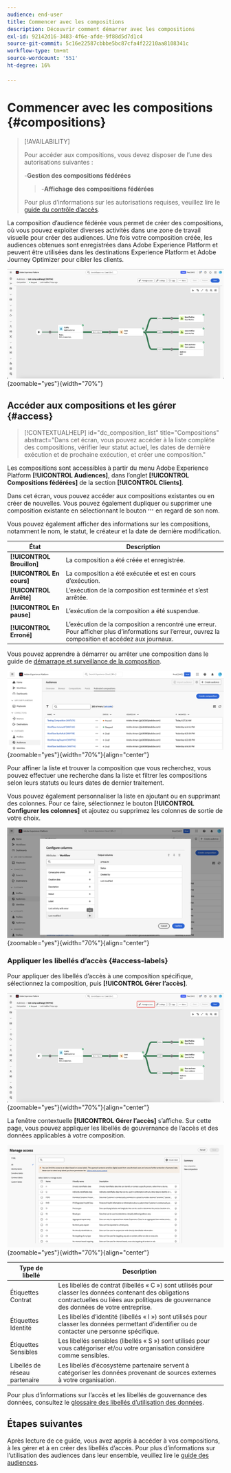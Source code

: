 ```yaml
---
audience: end-user
title: Commencer avec les compositions
description: Découvrir comment démarrer avec les compositions
exl-id: 92142d16-3483-4f6e-afde-9f88d5d7d1c4
source-git-commit: 5c16e22587cbbbe5bc87cfa4f22210aa8108341c
workflow-type: tm+mt
source-wordcount: '551'
ht-degree: 16%

---
```


# Commencer avec les compositions {#compositions}

>[!AVAILABILITY]
>
>Pour accéder aux compositions, vous devez disposer de l’une des autorisations suivantes :
>
>-**Gestion des compositions fédérées**
>>-**Affichage des compositions fédérées**
>
>Pour plus d’informations sur les autorisations requises, veuillez lire le [guide du contrôle d’accès](/help/governance-privacy-security/access-control.md).

La composition d’audience fédérée vous permet de créer des compositions, où vous pouvez exploiter diverses activités dans une zone de travail visuelle pour créer des audiences. Une fois votre composition créée, les audiences obtenues sont enregistrées dans Adobe Experience Platform et peuvent être utilisées dans les destinations Experience Platform et Adobe Journey Optimizer pour cibler les clients.

![Un exemple de workflow de composition s’affiche dans la composition d’audiences fédérées.](assets/gs-compositions/composition-example.png){zoomable="yes"}{width="70%"}

## Accéder aux compositions et les gérer {#access}

>[!CONTEXTUALHELP]
>id="dc_composition_list"
>title="Compositions"
>abstract="Dans cet écran, vous pouvez accéder à la liste complète des compositions, vérifier leur statut actuel, les dates de dernière exécution et de prochaine exécution, et créer une composition."

Les compositions sont accessibles à partir du menu Adobe Experience Platform **[!UICONTROL Audiences]**, dans l’onglet **[!UICONTROL Compositions fédérées]** de la section **[!UICONTROL Clients]**.

Dans cet écran, vous pouvez accéder aux compositions existantes ou en créer de nouvelles. Vous pouvez également dupliquer ou supprimer une composition existante en sélectionnant le bouton ![trois points de suspension](/help/assets/icons/more.png) en regard de son nom.

Vous pouvez également afficher des informations sur les compositions, notamment le nom, le statut, le créateur et la date de dernière modification.

| État | Description |
| ------ | ----------- |
| **[!UICONTROL Brouillon]** | La composition a été créée et enregistrée. |
| **[!UICONTROL En cours]** | La composition a été exécutée et est en cours d’exécution. |
| **[!UICONTROL Arrêté]** | L’exécution de la composition est terminée et s’est arrêtée. |
| **[!UICONTROL En pause]** | L’exécution de la composition a été suspendue. |
| **[!UICONTROL Erroné]** | L’exécution de la composition a rencontré une erreur. Pour afficher plus d’informations sur l’erreur, ouvrez la composition et accédez aux journaux. |

Vous pouvez apprendre à démarrer ou arrêter une composition dans le guide de [démarrage et surveillance de la composition](./start-monitor-composition.md).

![Une liste des compositions disponibles s’affiche.](assets/gs-compositions/compositions-list.png){zoomable="yes"}{width="70%"}{align="center"}

Pour affiner la liste et trouver la composition que vous recherchez, vous pouvez effectuer une recherche dans la liste et filtrer les compositions selon leurs statuts ou leurs dates de dernier traitement.

Vous pouvez également personnaliser la liste en ajoutant ou en supprimant des colonnes. Pour ce faire, sélectionnez le bouton **[!UICONTROL Configurer les colonnes]** et ajoutez ou supprimez les colonnes de sortie de votre choix.

![Une liste des colonnes disponibles que vous pouvez ajouter à la page de navigation des compositions s’affiche.](assets/gs-compositions/compositions-columns.png){zoomable="yes"}{width="70%"}{align="center"}

### Appliquer les libellés d’accès {#access-labels}

Pour appliquer des libellés d’accès à une composition spécifique, sélectionnez la composition, puis **[!UICONTROL Gérer l’accès]**.

![Le bouton « Gérer l’accès » est mis en surbrillance dans la zone de travail de composition.](assets/gs-compositions/select-manage-access.png){zoomable="yes"}{width="70%"}{align="center"}

La fenêtre contextuelle **[!UICONTROL Gérer l’accès]** s’affiche. Sur cette page, vous pouvez appliquer les libellés de gouvernance de l’accès et des données applicables à votre composition.

![ La fenêtre contextuelle Gérer l’accès s’affiche. Vous voyez ici une liste de tous les libellés disponibles que vous pouvez appliquer à la composition.](assets/gs-compositions/manage-access.png){zoomable="yes"}{width="70%"}{align="center"}

| Type de libellé | Description |
| ---------- | ----------- |
| Étiquettes Contrat | Les libellés de contrat (libellés « C ») sont utilisés pour classer les données contenant des obligations contractuelles ou liées aux politiques de gouvernance des données de votre entreprise. |
| Étiquettes Identité | Les libellés d’identité (libellés « I ») sont utilisés pour classer les données permettant d’identifier ou de contacter une personne spécifique. |
| Étiquettes Sensibles | Les libellés sensibles (libellés « S ») sont utilisés pour vous catégoriser et/ou votre organisation considère comme sensibles. |
| Libellés de réseau partenaire | Les libellés d’écosystème partenaire servent à catégoriser les données provenant de sources externes à votre organisation. |

Pour plus d’informations sur l’accès et les libellés de gouvernance des données, consultez le [glossaire des libellés d’utilisation des données](https://experienceleague.adobe.com/en/docs/experience-platform/data-governance/labels/reference).

## Étapes suivantes

Après lecture de ce guide, vous avez appris à accéder à vos compositions, à les gérer et à en créer des libellés d’accès. Pour plus d’informations sur l’utilisation des audiences dans leur ensemble, veuillez lire le [guide des audiences](../start/audiences.md).
